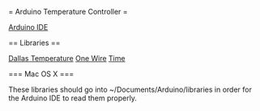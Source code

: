 = Arduino Temperature Controller =

[Arduino IDE](http://www.arduino.cc/)

== Libraries ==

[Dallas Temperature](https://github.com/milesburton/Arduino-Temperature-Control-Library.git)
[One Wire](http://www.arduino.cc/playground/Learning/OneWire)
[Time](http://arduino.cc/playground/Code/Time)

=== Mac OS X ===

These libraries should go into ~/Documents/Arduino/libraries in order
for the Arduino IDE to read them properly.
